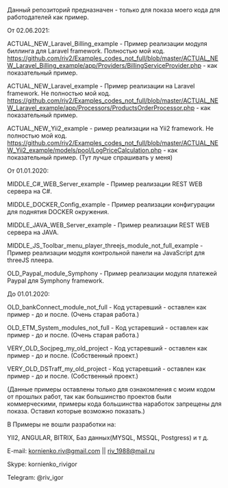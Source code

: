 Данный репозиторий предназначен - только для показа моего кода для работодателей как пример. 


От 02.06.2021:

ACTUAL_NEW_Laravel_Billing_example - Пример реализации модуля биллинга для Laravel framework. Полностью мой код. 
https://github.com/riv2/Examples_codes_not_full/blob/master/ACTUAL_NEW_Laravel_Billing_example/app/Providers/BillingServiceProvider.php - как показательный пример.


ACTUAL_NEW_Laravel_example - Пример реализации на Laravel framework. Не полностью мой код. 
https://github.com/riv2/Examples_codes_not_full/blob/master/ACTUAL_NEW_Laravel_example/app/Processors/ProductsOrderProcessor.php - как показательный пример.


ACTUAL_NEW_Yii2_example - ример реализации на Yii2 framework. Не полностью мой код. 
https://github.com/riv2/Examples_codes_not_full/blob/master/ACTUAL_NEW_Yii2_example/models/pool/LogPriceCalculation.php - как показательный пример. (Тут лучше спрашивать у меня)




От 01.01.2020:

MIDDLE_C#_WEB_Server_example - Пример реализации REST WEB сервера на C#.

MIDDLE_DOCKER_Config_example - Пример реализации конфигурации для поднятия DOCKER окружения.

MIDDLE_JAVA_WEB_Server_example - Пример реализации REST WEB сервера на JAVA.

MIDDLE_JS_Toolbar_menu_player_threejs_module_not_full_example - Пример реализации модуля контрольной панели на JavaScript для threeJS плеера. 

OLD_Paypal_module_Symphony - Пример реализации модуля платежей Paypal для Symphony framework.




До 01.01.2020:

OLD_bankConnect_module_not_full - Код устаревший - оставлен как пример - до и после. (Очень старая работа.)

OLD_ETM_System_modules_not_full - Код устаревший - оставлен как пример - до и после. (Очень старая работа.)

VERY_OLD_Socjpeg_my_old_project - Код устаревший - оставлен как пример - до и после. (Собственный проект.)

VERY_OLD_DSTraff_my_old_project - Код устаревший - оставлен как пример - до и после. (Собственный проект.)

(Данные примеры оставлены только для ознакомления с моим кодом от прошлых работ, так как большинство проектов были коммерческими, примеры кода большинства наработок запрещены для показа. Оставил которые возможно показать.)




В Примеры не вошли разработки на: 

YII2, ANGULAR, BITRIX, Баз данных(MYSQL, MSSQL, Postgress) и т д.




E-mail:  kornienko.riv@gmail.com || riv_1988@mail.ru

Skype:   kornienko_rivigor

Telegram: @riv_igor